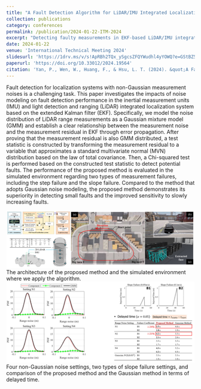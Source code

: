 ```yaml
---
title: "A Fault Detection Algorithm for LiDAR/IMU Integrated Localization Systems with Non-Gaussian Noises"
collection: publications
category: conferences
permalink: /publication/2024-01-22-ITM-2024
excerpt: "Detecting faulty measurements in EKF-based LiDAR/IMU integrated localization systems under non-Gaussian nominal error <br/><img src='/assets/images/ITM-2024-cover.jpg' width = '500'>"
date: 2024-01-22
venue: 'International Technical Meeting 2024'
slidesurl: 'https://1drv.ms/v/s!ApRBh2TQx_ySgcsZFQYWudhl4yYOWQ?e=GStBZ5'
paperurl: 'https://doi.org/10.33012/2024.19564'
citation: 'Yan, P., Wen, W., Huang, F., & Hsu, L. T. (2024). &quot;A Fault Detection Algorithm for LiDAR/IMU Integrated Localization Systems with Non-Gaussian Noises&quot;. In <i>Proceedings of the 2024 International Technical Meeting of The Institute of Navigation<i> (pp. 561-574).'
---
```


Fault detection for localization systems with non-Gaussian measurement noises is a challenging task. This paper investigates the impacts of noise modeling on fault detection performance in the inertial measurement units (IMU) and light detection and ranging (LiDAR) integrated localization system based on the extended Kalman filter (EKF). Specifically, we model the noise distribution of LiDAR range measurements as a Gaussian mixture model (GMM) and establish a clear relationship between the measurement noise and the measurement residual in EKF through error propagation. After proving that the measurement residual is also GMM distributed, a test statistic is constructed by transforming the measurement residual to a variable that approximates a standard multivariate normal (MVN) distribution based on the law of total covariance. Then, a Chi-squared test is performed based on the constructed test statistic to detect potential faults. The performance of the proposed method is evaluated in the simulated environment regarding two types of measurement failures, including the step failure and the slope failure. Compared to the method that adopts Gaussian noise modeling, the proposed method demonstrates its superiority in detecting small faults and the improved sensitivity to slowly increasing faults.

<img src='/assets/images/FDEGMM-system.jpg' width = '900'>
The architecture of the proposed method and the simulated environment where we apply the algorithm.

<img src='/assets/images/FDEGMM-show.jpg' width = '900'>
Four non-Gaussian noise settings, two types of slope failure settings, and comparison of the proposed method and the Gaussian method in terms of delayed time.